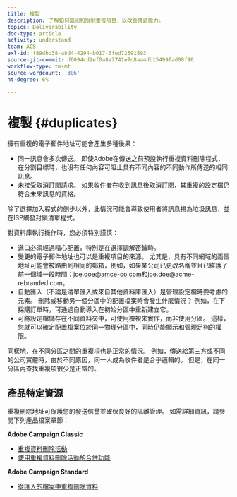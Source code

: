 ```yaml
---
title: 複製
description: 了解如何識別和限制重複項目，以改善傳遞能力。
topics: Deliverability
doc-type: article
activity: understand
team: ACS
exl-id: f89dbb38-a8d4-4294-b017-6fed72591593
source-git-commit: d6094cd2ef0a8a7741e7d8aa4db15499fad08f90
workflow-type: tm+mt
source-wordcount: '386'
ht-degree: 6%

---
```


# 複製 {#duplicates}

擁有重複的電子郵件地址可能會產生多種後果：

* 同一訊息會多次傳送。 即使Adobe在傳送之前預設執行重複資料刪除程式，在分割目標時，也沒有任何內容可阻止具有不同內容的不同動作所傳送的相同訊息。
* 未接受取消訂閱請求。 如果收件者在收到訊息後取消訂閱，其重複的設定檔仍符合未來訊息的資格。

除了選擇加入程式的側步以外，此情況可能會導致使用者將訊息視為垃圾訊息，並在ISP觸發封鎖清單程式。

對資料庫執行操作時，您必須特別謹慎：

* 進口必須經過精心配置，特別是在選擇調解密鑰時。
* 變更的電子郵件地址也可以是重複項目的來源。 尤其是，具有不同網域的兩個地址可能會被路由到相同的郵箱，例如，如果某公司已更改名稱並且已維護了前一個域一段時間：joe.doe@amce-co.com和joe.doe@acme-rebranded.com。
* 自動匯入（不論是清單匯入或來自其他資料庫匯入）是管理設定檔時要考慮的元素。 刪除或移動另一個分區中的配置檔案時會發生什麼情況？ 例如，在下採購訂單時，可通過自動導入在初始分區中重新建立它。
* 可將設定檔儲存在不同資料夾中，可使用檢視來實作，而非使用分區。 這樣，您就可以確定配置檔案位於同一物理分區中，同時仍能顯示和管理足夠的權限。

同樣地，在不同分區之間的重複項也是正常的情況。 例如，傳送給第三方或不同的公司實體時，由於不同原因，同一人成為收件者是合乎邏輯的。 但是，在同一分區內查找重複項很少是正常的。

## 產品特定資源

重複刪除地址可保護您的發送信譽並確保良好的隔離管理。 如需詳細資訊，請參閱下列產品檔案章節：

**Adobe Campaign Classic**

* [重複資料刪除活動](https://experienceleague.adobe.com/docs/campaign-classic/using/automating-with-workflows/targeting-activities/deduplication.html)
* [使用重複資料刪除活動的合併功能](https://experienceleague.adobe.com/docs/campaign-classic/using/automating-with-workflows/use-cases/data-management/deduplication-merge.html?lang=zh-Hant)

**Adobe Campaign Standard**

* [從匯入的檔案中重複刪除資料](https://experienceleague.adobe.com/docs/campaign-standard/using/managing-processes-and-data/workflow-use-case/data-management/deduplicating-data-imported-file.html)
